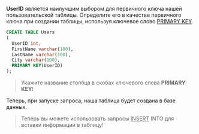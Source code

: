 **UserID** является наилучшим выбором для первичного ключа нашей пользовательской таблицы.
Определите его в качестве первичного ключа при создании таблицы, используя ключевое слово <ins>PRIMARY KEY</ins>.

```sql  
CREATE TABLE Users  
(  
  UserID int,  
  FirstName varchar(100),  
  LastName varchar(100),  
  City varchar(100),  
  PRIMARY KEY(UserID)  
);  
```  
>Укажите название столбца в скобах ключевого слова **PRIMARY KEY**!

Теперь, при запуске запроса, наша таблица будет создана в базе данных.

>Теперь вы можете использовать запросы <ins>INSERT</ins> INTO для вставки информации в таблицу!
